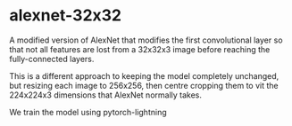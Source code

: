 # alexnet-32x32
A modified version of AlexNet that modifies the first convolutional layer so that not all features are lost from a 32x32x3 image before reaching the fully-connected layers.

This is a different approach to keeping the model completely unchanged, but resizing each image to 256x256, then centre cropping them to vit the 224x224x3 dimensions that AlexNet normally takes.

We train the model using pytorch-lightning 